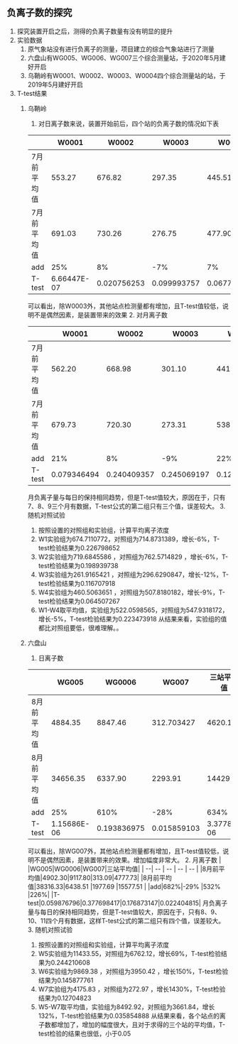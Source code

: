 ## 负离子数的探究
1. 探究装置开启之后，测得的负离子数量有没有明显的提升
2. 实验数据
   1. 原气象站没有进行负离子的测量，项目建立的综合气象站进行了测量
   2. 六盘山有WG005、WG006、WG007三个综合测量站，于2020年5月建好开启
   3. 乌鞘岭有W0001、W0002、W0003、W0004四个综合测量站的站，于2019年5月建好开启
3. T-test结果
   1. 乌鞘岭
      1. 对日离子数来说，装置开始前后，四个站的负离子数的情况如下表
   
      | |W0001|W0002|W0003|W0004|四站平均值|
      | --| -- | -- | -- | -- |--|
      |7月前平均值|553.27|676.82|297.35|445.51|449.48|
      |7月前平均值|691.03|730.26|276.75|477.90|528.90|
      |add|25%|8%|-7%|7%|18%|
      |T-test|6.66447E-07|0.020756253|0.099993757|0.067779756|0.000144522|
      可以看出，除W0003外，其他站点检测量都有增加，且T-test值较低，说明不是偶然因素，是装置带来的效果
      2. 对月离子数

      | |W0001|W0002|W0003|W0004|四站平均值|
      | --| -- | -- | -- | -- |--|
      |7月前平均值|562.20|668.98|301.10|441.35|441.35|
      |7月前平均值|679.73|720.30|273.31|538.63|538.63|
      |add|21%|8%|-9%|22%|22%|
      |T-test|0.079346494|0.240409357|0.245069197|0.127614463|0.127614463|
      月负离子量与每日的保持相同趋势，但是T-test值较大，原因在于，只有7、8、9三个月有数据，T-test公式的第二组只有三个值，误差较大。
      3. 随机对照试验
         1. 按照设置的对照组和实验组，计算平均离子浓度
         2. W1实验组为674.7110772，对照组为714.8731389，增长-6%，T-test检验结果为0.226798652
         3. W2实验组为719.6845586 ，对照组为762.5714829 ，增长-6%，T-test检验结果为0.198939738
         4. W3实验组为261.9165421 ，对照组为296.6290847，增长-12%，T-test检验结果为0.116707918
         5. W4实验组为460.5063651 ，对照组为507.8180182，增长-9%，T-test检验结果为0.064507267
         6. W1-W4取平均值，实验组为522.0598565，对照组为547.9318172，增长-5%，T-test检验结果为0.223473918
         从结果来看，实验组的值都比对照组要低，很难理解。。
   2. 六盘山
      1. 日离子数

      | |WG005|WG0006|WG007|三站平均值|
      | --| -- | -- | -- | -- |
      |8月前平均值|4884.35|8847.46|312.703427|4620.15|
      |8月前平均值|34656.35|6337.90|2293.91|14429.39|
      |add|25%|610%|-28%|634%|212%|
      |T-test|1.15686E-06|0.193836975|0.015859103|3.3778E-06|
      可以看出，除WG007外，其他站点检测量都有增加，且T-test值较低，说明不是偶然因素，是装置带来的效果。增加幅度非常大。
      2. 月离子数
      | |WG005|WG0006|WG007|三站平均值|
      | --| -- | -- | -- | -- |
      |8月前平均值|4902.30|9117.80|313.09|4777.73|
      |8月前平均值|38316.33|6438.51 |1977.69 |15577.51 |
      |add|682%|-29%	|532%	|226%|
      |T-test|0.059876796|0.377698417|0.176873147|0.022404815|
      月负离子量与每日的保持相同趋势，但是T-test值较大，原因在于，只有8、9、10、11四个月有数据，这样T-test公式的第二组只有四个值，误差较大。
      3. 随机对照试验
         1. 按照设置的对照组和实验组，计算平均离子浓度
         2. W5实验组为11433.55，对照组为6762.12，增长69%，T-test检验结果为0.244210608
         3. W6实验组为9869.38 ，对照组为3950.42 ，增长150%，T-test检验结果为0.145877761
         4. W7实验组为4175.83 ，对照组为272.97 ，增长1430%，T-test检验结果为0.12704823
         5. W5-W7取平均值，实验组为8492.92，对照组为3661.84，增长132%，T-test检验结果为0.035854888
         从结果来看，各个站点的离子数都增加了，增加的幅度很大，且对于求得的三个站的平均值，T-test检验的结果也很低，小于0.05